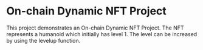 # On-chain Dynamic NFT Project

This project demonstrates an On-chain Dynamic NFT Project. The NFT represents a humanoid which initially has level 1. The level can be increased by using the levelup function. 